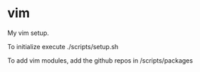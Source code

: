 vim
===

My vim setup.

To initialize execute ./scripts/setup.sh

To add vim modules, add the github repos in /scripts/packages
